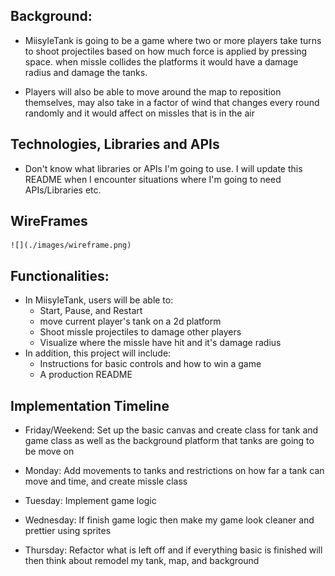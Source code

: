 ## Background:
- MiisyleTank is going to be a game where two or more players take turns to shoot projectiles based on how much force is applied by pressing space. when missle collides the platforms it would have a damage radius and damage the tanks.

- Players will also be able to move around the map to reposition themselves, may also take in a factor of wind that changes every round randomly and it would affect on missles that is in the air

## Technologies, Libraries and APIs
- Don't know what libraries or APIs I'm going to use. I will update this README when I encounter situations where I'm going to need APIs/Libraries etc.

## WireFrames
    ![](./images/wireframe.png)

## Functionalities:
- In MiisyleTank, users will be able to:
    * Start, Pause, and Restart
    * move current player's tank on a 2d platform
    * Shoot missle projectiles to damage other players
    * Visualize where the missle have hit and it's damage radius
- In addition, this project will include:
    * Instructions for basic controls and how to win a game
    * A production README
    
## Implementation Timeline

- Friday/Weekend: Set up the basic canvas and create class for tank and game class as well as the background platform that tanks are going to be move on

- Monday: Add movements to tanks and restrictions on how far a tank can move and time, and create missle class

- Tuesday: Implement game logic

- Wednesday: If finish game logic then make my game look cleaner and prettier using sprites

- Thursday: Refactor what is left off and if everything basic is finished will then think about remodel my tank, map, and background